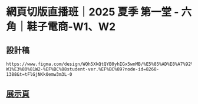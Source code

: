 # 網頁切版直播班｜2025 夏季 第一堂 - 六角｜鞋子電商-W1、W2

## 設計稿 
```
https://www.figma.com/design/WQh5XkQtQYB0yhIGx5wnMB/%E5%85%AD%E8%A7%92%EF%BD%9C%E9%9E%8B%E5%AD%90%E9%9B%BB%E5%95%86-W1%E3%80%81W2-%EF%BC%88student-ver.%EF%BC%89?node-id=8268-1388&t=tFlGjNKk0emw3m3L-0
```

## [展示頁](https://marcochiu.github.io/20250702_1)
